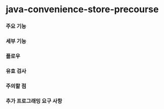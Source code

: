 # java-convenience-store-precourse

### 주요 기능

### 세부 기능

### 플로우


### 유효 검사

### 주의할 점

### 추가 프로그래밍 요구 사항

